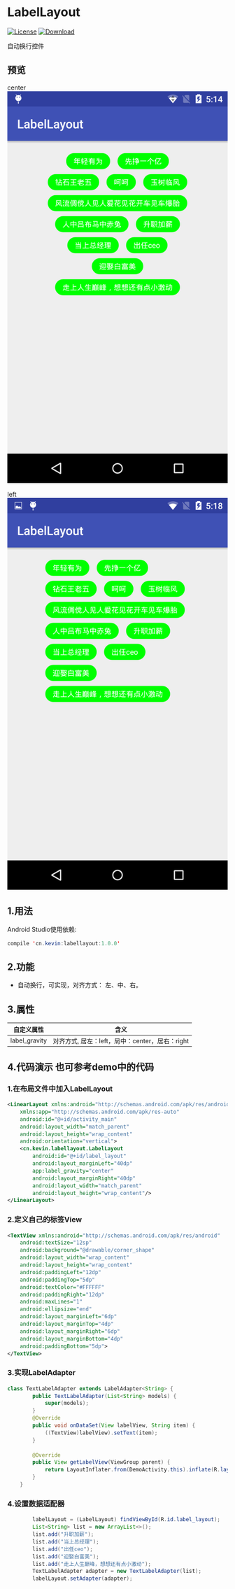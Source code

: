 # LabelLayout
[![License](https://img.shields.io/badge/license-Apache%202-green.svg)](https://www.apache.org/licenses/LICENSE-2.0)
[![Download](https://api.bintray.com/packages/keviny-mob/maven/labellayout/images/download.svg) ](https://bintray.com/keviny-mob/maven/labellayout/_latestVersion)

自动换行控件

## 预览

center
![](demo.png)


left
![](demo2.png)


## 1.用法
Android Studio使用依赖:
```java
compile 'cn.kevin:labellayout:1.0.0'

```

## 2.功能
 * 自动换行，可实现，对齐方式： 左、中、右。

## 3.属性

<table>
  <tdead>
    <tr>
      <th align="center">自定义属性</th>
      <th align="center">含义</th>
    </tr>
  </tdead>
  <tbody>
    <tr>
      <td align="center">label_gravity</td>
      <td align="center">对齐方式, 居左：left，局中：center，居右：right</td>
    </tr>
     </tbody>
</table>

## 4.代码演示 也可参考demo中的代码

### 1.在布局文件中加入LabelLayout
```xml
<LinearLayout xmlns:android="http://schemas.android.com/apk/res/android"
    xmlns:app="http://schemas.android.com/apk/res-auto"
    android:id="@+id/activity_main"
    android:layout_width="match_parent"
    android:layout_height="wrap_content"
    android:orientation="vertical">
    <cn.kevin.labellayout.LabelLayout
        android:id="@+id/label_layout"
        android:layout_marginLeft="40dp"
        app:label_gravity="center"
        android:layout_marginRight="40dp"
        android:layout_width="match_parent"
        android:layout_height="wrap_content"/>
</LinearLayout>
```

### 2.定义自己的标签View
``` xml
<TextView xmlns:android="http://schemas.android.com/apk/res/android"
    android:textSize="12sp"
    android:background="@drawable/corner_shape"
    android:layout_width="wrap_content"
    android:layout_height="wrap_content"
    android:paddingLeft="12dp"
    android:paddingTop="5dp"
    android:textColor="#FFFFFF"
    android:paddingRight="12dp"
    android:maxLines="1"
    android:ellipsize="end"
    android:layout_marginLeft="6dp"
    android:layout_marginTop="4dp"
    android:layout_marginRight="6dp"
    android:layout_marginBottom="4dp"
    android:paddingBottom="5dp">
</TextView>
```

### 3.实现LabelAdapter
```java
class TextLabelAdapter extends LabelAdapter<String> {
        public TextLabelAdapter(List<String> models) {
            super(models);
        }
        @Override
        public void onDataSet(View labelView, String item) {
            ((TextView)labelView).setText(item);
        }

        @Override
        public View getLabelView(ViewGroup parent) {
            return LayoutInflater.from(DemoActivity.this).inflate(R.layout.label, parent, false);
        }
    }
```

### 4.设置数据适配器
```java
        labelLayout = (LabelLayout) findViewById(R.id.label_layout);
        List<String> list = new ArrayList<>();
        list.add("升职加薪");
        list.add("当上总经理");
        list.add("出任ceo");
        list.add("迎娶白富美");
        list.add("走上人生巅峰，想想还有点小激动");
        TextLabelAdapter adapter = new TextLabelAdapter(list);
        labelLayout.setAdapter(adapter);
```
